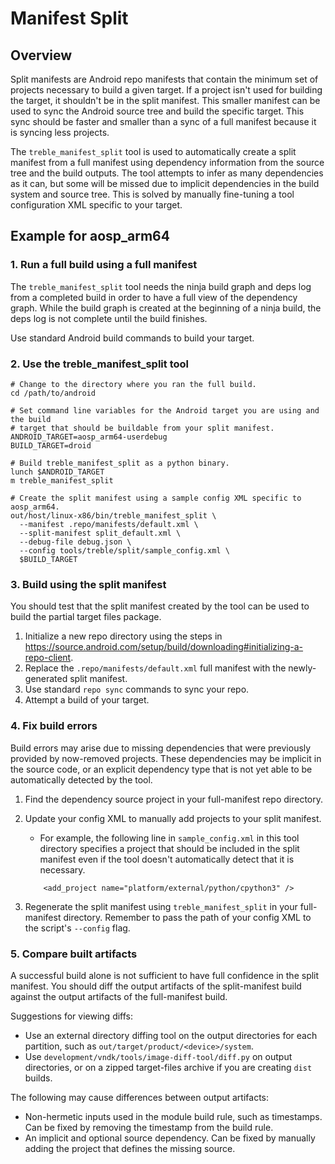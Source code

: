 # Manifest Split

## Overview

Split manifests are Android repo manifests that contain the minimum set of
projects necessary to build a given target. If a project isn't used for building
the target, it shouldn't be in the split manifest. This smaller manifest can be
used to sync the Android source tree and build the specific target. This sync
should be faster and smaller than a sync of a full manifest because it is
syncing less projects.

The `treble_manifest_split` tool is used to automatically create a split
manifest from a full manifest using dependency information from the source tree
and the build outputs. The tool attempts to infer as many dependencies as it
can, but some will be missed due to implicit dependencies in the build system
and source tree. This is solved by manually fine-tuning a tool configuration XML
specific to your target.

## Example for aosp_arm64

### 1. Run a full build using a full manifest

The `treble_manifest_split` tool needs the ninja build graph and deps log from a
completed build in order to have a full view of the dependency graph. While the
build graph is created at the beginning of a ninja build, the deps log is not
complete until the build finishes.

Use standard Android build commands to build your target.

### 2. Use the treble_manifest_split tool

```shell
# Change to the directory where you ran the full build.
cd /path/to/android

# Set command line variables for the Android target you are using and the build
# target that should be buildable from your split manifest.
ANDROID_TARGET=aosp_arm64-userdebug
BUILD_TARGET=droid

# Build treble_manifest_split as a python binary.
lunch $ANDROID_TARGET
m treble_manifest_split

# Create the split manifest using a sample config XML specific to aosp_arm64.
out/host/linux-x86/bin/treble_manifest_split \
  --manifest .repo/manifests/default.xml \
  --split-manifest split_default.xml \
  --debug-file debug.json \
  --config tools/treble/split/sample_config.xml \
  $BUILD_TARGET
```

### 3. Build using the split manifest

You should test that the split manifest created by the tool can be used to build
the partial target files package.

1.  Initialize a new repo directory using the steps in
    https://source.android.com/setup/build/downloading#initializing-a-repo-client.
1.  Replace the `.repo/manifests/default.xml` full manifest with the
    newly-generated split manifest.
1.  Use standard `repo sync` commands to sync your repo.
1.  Attempt a build of your target.

### 4. Fix build errors

Build errors may arise due to missing dependencies that were previously provided
by now-removed projects. These dependencies may be implicit in the source code,
or an explicit dependency type that is not yet able to be automatically detected
by the tool.

1.  Find the dependency source project in your full-manifest repo directory.
1.  Update your config XML to manually add projects to your split manifest.

    -   For example, the following line in `sample_config.xml` in this tool
        directory specifies a project that should be included in the split
        manifest even if the tool doesn't automatically detect that it is
        necessary.

    ```
        <add_project name="platform/external/python/cpython3" />
    ```

1.  Regenerate the split manifest using `treble_manifest_split` in your
    full-manifest directory. Remember to pass the path of your config XML to the
    script's `--config` flag.

### 5. Compare built artifacts

A successful build alone is not sufficient to have full confidence in the split
manifest. You should diff the output artifacts of the split-manifest build
against the output artifacts of the full-manifest build.

Suggestions for viewing diffs:

-   Use an external directory diffing tool on the output directories for each
    partition, such as `out/target/product/<device>/system`.
-   Use `development/vndk/tools/image-diff-tool/diff.py` on output directories,
    or on a zipped target-files archive if you are creating `dist` builds.

The following may cause differences between output artifacts:

-   Non-hermetic inputs used in the module build rule, such as timestamps. Can
    be fixed by removing the timestamp from the build rule.
-   An implicit and optional source dependency. Can be fixed by manually adding
    the project that defines the missing source.
